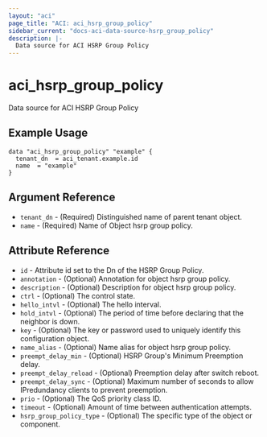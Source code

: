 ```yaml
---
layout: "aci"
page_title: "ACI: aci_hsrp_group_policy"
sidebar_current: "docs-aci-data-source-hsrp_group_policy"
description: |-
  Data source for ACI HSRP Group Policy
---
```


# aci_hsrp_group_policy

Data source for ACI HSRP Group Policy

## Example Usage

```hcl
data "aci_hsrp_group_policy" "example" {
  tenant_dn  = aci_tenant.example.id
  name  = "example"
}
```

## Argument Reference

- `tenant_dn` - (Required) Distinguished name of parent tenant object.
- `name` - (Required) Name of Object hsrp group policy.

## Attribute Reference

- `id` - Attribute id set to the Dn of the HSRP Group Policy.
- `annotation` - (Optional) Annotation for object hsrp group policy.
- `description` - (Optional) Description for object hsrp group policy.
- `ctrl` - (Optional) The control state.
- `hello_intvl` - (Optional) The hello interval.
- `hold_intvl` - (Optional) The period of time before declaring that the neighbor is down.
- `key` - (Optional) The key or password used to uniquely identify this configuration object.
- `name_alias` - (Optional) Name alias for object hsrp group policy.
- `preempt_delay_min` - (Optional) HSRP Group's Minimum Preemption delay.
- `preempt_delay_reload` - (Optional) Preemption delay after switch reboot.
- `preempt_delay_sync` - (Optional) Maximum number of seconds to allow IPredundancy clients to prevent preemption.
- `prio` - (Optional) The QoS priority class ID.
- `timeout` - (Optional) Amount of time between authentication attempts.
- `hsrp_group_policy_type` - (Optional) The specific type of the object or component.
